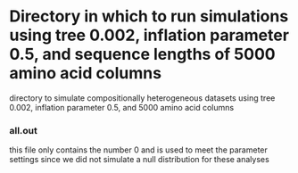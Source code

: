 # Directory in which to run simulations using tree 0.002, inflation parameter 0.5, and sequence lengths of 5000 amino acid columns

directory to simulate compositionally heterogeneous datasets using tree 0.002, inflation parameter 0.5, and 5000 amino acid columns

### all.out
this file only contains the number 0 and is used to meet the parameter settings since we did not simulate a null distribution for these analyses
